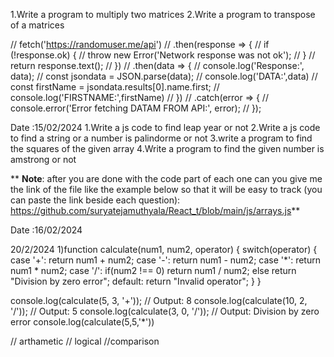 1.Write a program to multiply two matrices
2.Write a program to transpose of a matrices


// fetch('https://randomuser.me/api')
//   .then(response => {
//     if (!response.ok) {
//       throw new Error('Network response was not ok');
//     }
//     return response.text(); 
//   })
//   .then(data => {
//     console.log('Response:', data); 
//     const jsondata = JSON.parse(data);
//     console.log('DATA:',data)
//     const firstName = jsondata.results[0].name.first;
//     console.log('FIRSTNAME:',firstName)
//   })
//   .catch(error => {
//     console.error('Error fetching DATAM FROM API:', error);
//   });


Date :15/02/2024
1.Write a js code to find leap year or not 
2.Write a js code to find a string or a number is palindorme or not 
3.write a program to find the squares of the given array
4.Write a program to find the given number is amstrong or not

**
**Note**:
after you are done with the code part of each one can you give me the link of the file like the example below so that it will be easy to track (you can paste the link beside each question):
https://github.com/suryatejamuthyala/React_t/blob/main/js/arrays.js**

Date :16/02/2024


20/2/2024
1)function calculate(num1, num2, operator) {
    switch(operator) {
        case '+':
            return num1 + num2;
        case '-':
            return num1 - num2;
        case '*':
            return num1 * num2;
        case '/':
            if(num2 !== 0)
                return num1 / num2;
            else
                return "Division by zero error";
        default:
            return "Invalid operator";
    }
}

console.log(calculate(5, 3, '+')); // Output: 8
console.log(calculate(10, 2, '/')); // Output: 5
console.log(calculate(3, 0, '/'));  // Output: Division by zero error
console.log(calculate(5,5,'*'))

// arthametic 
// logical 
//comparison
